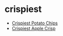 # crispiest

 * [Crispiest Potato Chips](../../index/c/crispiest-potato-chips-51252630.json)
 * [Crispiest Apple Crisp](../../index/c/crispiest-apple-crisp.json)
